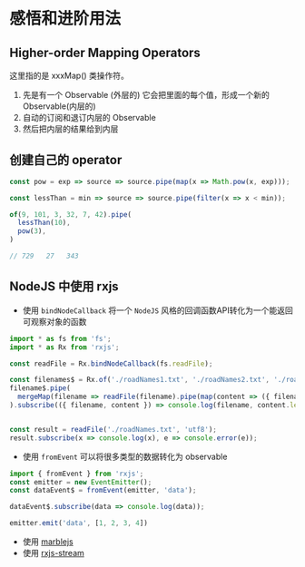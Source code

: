 # 感悟和进阶用法

## Higher-order Mapping Operators
这里指的是 xxxMap() 类操作符。
1. 先是有一个 Observable (外层的) 它会把里面的每个值，形成一个新的 Observable(内层的)
2. 自动的订阅和退订内层的 Observable 
3. 然后把内层的结果给到内层




## 创建自己的 operator

```javascript
const pow = exp => source => source.pipe(map(x => Math.pow(x, exp)));

const lessThan = min => source => source.pipe(filter(x => x < min));

of(9, 101, 3, 32, 7, 42).pipe(
  lessThan(10),
  pow(3),
)

// 729   27   343
```



## NodeJS 中使用 rxjs 

* 使用 `bindNodeCallback` 将一个 `NodeJS` 风格的回调函数API转化为一个能返回可观察对象的函数
```javascript
import * as fs from 'fs';
import * as Rx from 'rxjs';

const readFile = Rx.bindNodeCallback(fs.readFile);

const filenames$ = Rx.of('./roadNames1.txt', './roadNames2.txt', './roadNames3.txt');
filename$.pipe(
  mergeMap(filename => readFile(filename).pipe(map(content => ({ filename, content }))))
).subscribe(({ filename, content }) => console.log(filename, content.length))


const result = readFile('./roadNames.txt', 'utf8');
result.subscribe(x => console.log(x), e => console.error(e));
```

* 使用 `fromEvent` 可以将很多类型的数据转化为 observable
```javascript
import { fromEvent } from 'rxjs';
const emitter = new EventEmitter();
const dataEvent$ = fromEvent(emitter, 'data');

dataEvent$.subscribe(data => console.log(data));

emitter.emit('data', [1, 2, 3, 4])

```

* 使用 [marblejs](https://github.com/marblejs/marble)
* 使用 [rxjs-stream](https://github.com/Jason3S/rx-stream#readme)
